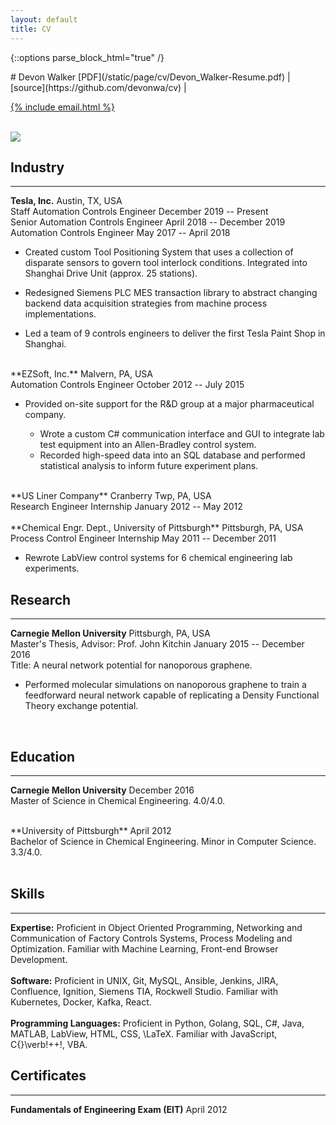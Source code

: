 ```yaml
---
layout: default
title: CV
---
```


{::options parse_block_html="true" /}
<div class="cv">
<div class="row">
<div class="col-xs-8">
<div class="text-left">
# Devon Walker
[PDF](/static/page/cv/Devon_Walker-Resume.pdf)
&#124;
[source](https://github.com/devonwa/cv)
&#124;

<a href="mailto:{% include email.html %}">{% include email.html %}</a>
<br />
<br />
</div>
</div>
<div class="col-xs-4">
<img class="img-responsive img-circle cv-pic" src="../static/image/2014-10-05-me-head-100x100.jpg" />
</div>
</div>

## Industry
<hr>

**Tesla, Inc.** <span class="pull-right">Austin, TX, USA</span><br />
Staff Automation Controls Engineer <span class="pull-right">December 2019 -- Present</span><br />
Senior Automation Controls Engineer <span class="pull-right">April 2018 -- December 2019</span><br />
Automation Controls Engineer <span class="pull-right">May 2017 -- April 2018</span><br />

* Created custom Tool Positioning System that uses a collection of disparate sensors to govern tool interlock conditions. Integrated into Shanghai Drive Unit (approx. 25 stations).

* Redesigned Siemens PLC MES transaction library to abstract changing backend data acquisition strategies from machine process implementations.

* Led a team of 9 controls engineers to deliver the first Tesla Paint Shop in Shanghai.

<br />
**EZSoft, Inc.** <span class="pull-right">Malvern, PA, USA</span><br />
Automation Controls Engineer <span class="pull-right">October 2012 -- July 2015</span><br />

* Provided on-site support for the R\&D group at a major pharmaceutical company.

  * Wrote a custom C\# communication interface and GUI to integrate lab test equipment into an Allen-Bradley control system.
  * Recorded high-speed data into an SQL database and performed statistical analysis to inform future experiment plans.

<br />
**US Liner Company** <span class="pull-right">Cranberry Twp, PA, USA</span><br />
Research Engineer Internship <span class="pull-right">January 2012 -- May 2012</span><br />

<br />
**Chemical Engr. Dept., University of Pittsburgh** <span class="pull-right">Pittsburgh, PA, USA</span><br />
Process Control Engineer Internship <span class="pull-right">May 2011 -- December 2011</span><br />

* Rewrote LabView control systems for 6 chemical engineering lab experiments.


## Research
<hr>

**Carnegie Mellon University** <span class="pull-right">Pittsburgh, PA, USA</span><br />
Master's Thesis, Advisor: Prof. John Kitchin <span class="pull-right">January 2015 -- December 2016</span><br />
Title: A neural network potential for nanoporous graphene.

* Performed molecular simulations on nanoporous graphene to train a feedforward neural network capable of replicating a Density Functional Theory exchange potential.
<br />

## Education
<hr>

**Carnegie Mellon University** <span class="pull-right">December 2016</span><br />
Master of Science in Chemical Engineering. 4.0/4.0.<br />

<br />
**University of Pittsburgh** <span class="pull-right">April 2012</span><br />
Bachelor of Science in Chemical Engineering. Minor in Computer Science. 3.3/4.0.<br />

<br />

## Skills
<hr>

**Expertise:** Proficient in Object Oriented Programming, Networking and Communication of Factory Controls Systems, Process Modeling and Optimization. Familiar with Machine Learning, Front-end Browser Development.
<br />
<br />
**Software:** Proficient in UNIX, Git, MySQL, Ansible, Jenkins, JIRA, Confluence, Ignition, Siemens TIA, Rockwell Studio. Familiar with Kubernetes, Docker, Kafka, React.
<br />
<br />
**Programming Languages:** Proficient in Python, Golang, SQL, C\#, Java, MATLAB, LabView, HTML, CSS, \LaTeX. Familiar with JavaScript, C{}\verb!++!, VBA.
<br />

## Certificates
<hr>

**Fundamentals of Engineering Exam (EIT)** <span class="pull-right">April 2012</span>

</div>